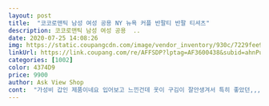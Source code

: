 ```yaml
---
layout: post 
title:  "코코로맨틱 남성 여성 공용 NY 뉴욕 커플 반팔티 반팔 티셔츠" 
description: 코코로맨틱 남성 여성 공용  ..
date: 2020-07-25 14:08:26 
img: https://static.coupangcdn.com/image/vendor_inventory/930c/7229fee9681db464a4f151787bcf8f92fe02cc0dc2b13ff939f7ca8e8b10.jpg 
linkUrl: https://link.coupang.com/re/AFFSDP?lptag=AF3600438&subid=ahnPublicAsk&pageKey=1189707598&itemId=2170569026&vendorItemId=70168684148&traceid=V0-113-e617d109a0ba77f2 
categories: [1002] 
color: 4374D9 
price: 9900 
author: Ask View Shop 
cont:  "가성비 갑인 제품이네요 입어보고 느낀건데 옷이 구김이 잘안생겨서 특히 좋았던,,,가격도 만족<br/>옆모습이긴한데.<br/>.<br/>가방 찍다가 찍은건데.<br/>.<br/>아들이 찍지말래서ㅎ대충.<br/>.<br/>이런 느낌.<br/>.<br/>입니다ㅎㅎ<br/>중학생 아들이한테 딱입니다.<br/>.<br/><br/>질감도 좋고 사이즈도 정사이즈라 착용감 좋습니다<br/>키.<br/>.<br/>176cm  몸무게.<br/>.<br/>87kg.<br/>.<br/>통통한 체격인데.<br/>.<br/>딱 맞아요<br/>" 
---
```

